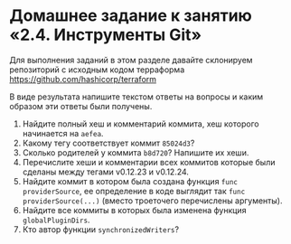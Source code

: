# Домашнее задание к занятию «2.4. Инструменты Git»

Для выполнения заданий в этом разделе давайте склонируем репозиторий с исходным кодом 
терраформа https://github.com/hashicorp/terraform 

В виде результата напишите текстом ответы на вопросы и каким образом эти ответы были получены. 

1. Найдите полный хеш и комментарий коммита, хеш которого начинается на `aefea`.
1. Какому тегу соответствует коммит `85024d3`?
1. Сколько родителей у коммита `b8d720`? Напишите их хеши.
1. Перечислите хеши и комментарии всех коммитов которые были сделаны между тегами  v0.12.23 и v0.12.24.
1. Найдите коммит в котором была создана функция `func providerSource`, ее определение в коде выглядит 
так `func providerSource(...)` (вместо троеточего перечислены аргументы).
1. Найдите все коммиты в которых была изменена функция `globalPluginDirs`.
1. Кто автор функции `synchronizedWriters`? 

